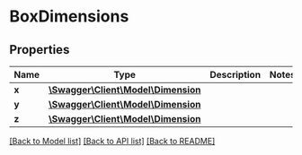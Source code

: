 # BoxDimensions

## Properties
Name | Type | Description | Notes
------------ | ------------- | ------------- | -------------
**x** | [**\Swagger\Client\Model\Dimension**](Dimension.md) |  | 
**y** | [**\Swagger\Client\Model\Dimension**](Dimension.md) |  | 
**z** | [**\Swagger\Client\Model\Dimension**](Dimension.md) |  | 

[[Back to Model list]](../../README.md#documentation-for-models) [[Back to API list]](../../README.md#documentation-for-api-endpoints) [[Back to README]](../../README.md)

